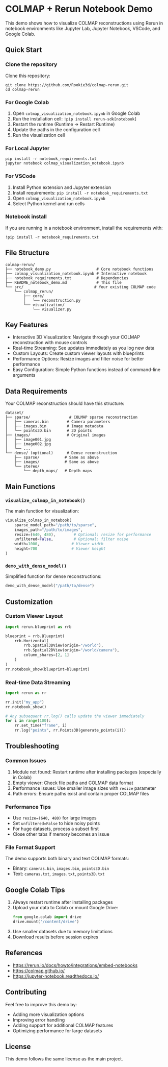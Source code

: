 # COLMAP + Rerun Notebook Demo

This demo shows how to visualize COLMAP reconstructions using Rerun in notebook environments like Jupyter Lab, Jupyter Notebook, VSCode, and Google Colab.

## Quick Start

### Clone the repository

Clone this repository:

```
git clone https://github.com/Rookie3d/colmap-rerun.git
cd colmap-rerun
```

### For Google Colab
1. Open `colmap_visualization_notebook.ipynb` in Google Colab
2. Run the installation cell: `!pip install rerun-sdk[notebook]`
3. Restart the runtime (Runtime → Restart Runtime)
4. Update the paths in the configuration cell
5. Run the visualization cell

### For Local Jupyter
```
pip install -r notebook_requirements.txt
jupyter notebook colmap_visualization_notebook.ipynb
```

### For VSCode
1. Install Python extension and Jupyter extension
2. Install requirements: `pip install -r notebook_requirements.txt`
3. Open `colmap_visualization_notebook.ipynb`
4. Select Python kernel and run cells

### Notebook install
If you are running in a notebook environment, install the requirements with:
```
!pip install -r notebook_requirements.txt
```

## File Structure

```
colmap-rerun/
├── notebook_demo.py                    # Core notebook functions
├── colmap_visualization_notebook.ipynb # Interactive notebook
├── notebook_requirements.txt           # Dependencies
├── README_notebook_demo.md             # This file
└── src/                               # Your existing COLMAP code
    └── colmap_rerun/
        ├── core/
        │   └── reconstruction.py
        └── visualization/
            └── visualizer.py
```

## Key Features

- Interactive 3D Visualization: Navigate through your COLMAP reconstruction with mouse controls
- Real-time Streaming: See updates immediately as you log new data
- Custom Layouts: Create custom viewer layouts with blueprints
- Performance Options: Resize images and filter noise for better performance
- Easy Configuration: Simple Python functions instead of command-line arguments

## Data Requirements

Your COLMAP reconstruction should have this structure:

```
dataset/
├── sparse/                 # COLMAP sparse reconstruction
│   ├── cameras.bin        # Camera parameters
│   ├── images.bin         # Image metadata
│   └── points3D.bin       # 3D points
├── images/                # Original images
│   ├── image001.jpg
│   ├── image002.jpg
│   └── ...
└── dense/ (optional)      # Dense reconstruction
    ├── sparse/           # Same as above
    ├── images/           # Same as above  
    └── stereo/
        └── depth_maps/   # Depth maps
```

## Main Functions

### `visualize_colmap_in_notebook()`
The main function for visualization:

```python
visualize_colmap_in_notebook(
    sparse_model_path="/path/to/sparse",
    images_path="/path/to/images",
    resize=(640, 480),        # Optional: resize for performance
    unfiltered=False,         # Optional: filter noise
    width=1000,              # Viewer width
    height=700               # Viewer height
)
```

### `demo_with_dense_model()`
Simplified function for dense reconstructions:

```python
demo_with_dense_model("/path/to/dense")
```

## Customization

### Custom Viewer Layout
```python
import rerun.blueprint as rrb

blueprint = rrb.Blueprint(
    rrb.Horizontal(
        rrb.Spatial3DView(origin="/world"),
        rrb.Spatial2DView(origin="/world/camera"),
        column_shares=[2, 1]
    )
)
rr.notebook_show(blueprint=blueprint)
```

### Real-time Data Streaming
```python
import rerun as rr

rr.init("my_app")
rr.notebook_show()

# Any subsequent rr.log() calls update the viewer immediately
for i in range(100):
    rr.set_time("frame", i)
    rr.log("points", rr.Points3D(generate_points(i)))
```

## Troubleshooting

### Common Issues

1. Module not found: Restart runtime after installing packages (especially in Colab)
2. Empty viewer: Check file paths and COLMAP data format
3. Performance issues: Use smaller image sizes with `resize` parameter
4. Path errors: Ensure paths exist and contain proper COLMAP files

### Performance Tips

- Use `resize=(640, 480)` for large images
- Set `unfiltered=False` to hide noisy points
- For huge datasets, process a subset first
- Close other tabs if memory becomes an issue

### File Format Support

The demo supports both binary and text COLMAP formats:
- Binary: `cameras.bin`, `images.bin`, `points3D.bin`
- Text: `cameras.txt`, `images.txt`, `points3D.txt`

## Google Colab Tips

1. Always restart runtime after installing packages
2. Upload your data to Colab or mount Google Drive:
   ```python
   from google.colab import drive
   drive.mount('/content/drive')
   ```
3. Use smaller datasets due to memory limitations
4. Download results before session expires

## References

- https://rerun.io/docs/howto/integrations/embed-notebooks
- https://colmap.github.io/
- https://jupyter-notebook.readthedocs.io/

## Contributing

Feel free to improve this demo by:
- Adding more visualization options
- Improving error handling
- Adding support for additional COLMAP features
- Optimizing performance for large datasets

## License

This demo follows the same license as the main project. 